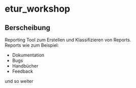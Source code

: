# etur_workshop

## Berscheibung  

Reporting Tool zum Erstellen und Klassifizieren von Reports.  
Reports wie zum Beispiel: 
- Dokumentation 
- Bugs
- Handbücher 
- Feedback  

und so weiter